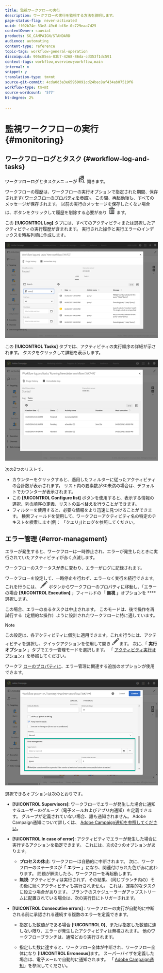 ```yaml
---
title: 監視ワークフローの実行
description: ワークフローの実行を監視する方法を説明します。
page-status-flag: never-activated
uuid: ff02b74e-53e8-49c6-bf8e-0c729eaa7d25
contentOwner: sauviat
products: SG_CAMPAIGN/STANDARD
audience: automating
content-type: reference
topic-tags: workflow-general-operation
discoiquuid: 906c85ea-83b7-4268-86da-cd353f1dc591
context-tags: workflow,overview;workflow,main
internal: n
snippet: y
translation-type: tm+mt
source-git-commit: 4cda0d3a3e65959091cd24bec8af434ab07519f6
workflow-type: tm+mt
source-wordcount: '577'
ht-degree: 2%

---
```



# 監視ワークフローの実行 {#monitoring}

## ワークフローログとタスク {#workflow-log-and-tasks}

ワークフローログとタスクメニューが ![](assets/printpreview_darkgrey-24px.png) 開きます。

ワークフローの履歴は、ワークフローの実行オプションで指定された期間、保存されます( [ワークフローのプロパティを参照](../../automating/using/managing-execution-options.md))。 この間、再起動後も、すべてのメッセージが保存されます。 以前の実行のメッセージを保存したくない場合は、ボタンをクリックして履歴を削除する必要があり ![](assets/delete_darkgrey-24px.png) ます。

この **[!UICONTROL Log]** タブには、すべてのアクティビティまたは選択したアクティビティの実行履歴が含まれます。 実行された操作と実行エラーのインデックスを時系列順に作成します。

![](assets/wkf_execution_4.png)

この **[!UICONTROL Tasks]** タブでは、アクティビティの実行順序の詳細が示されます。 タスクをクリックして詳細を表示します。

![](assets/wkf_execution_5.png)

次の2つのリストで、

* カウンターをクリックすると、適用したフィルターに従ったアクティビティの合計数が表示されます。 リスト内の要素数が30未満の場合は、デフォルトでカウンターが表示されます。
* この **[!UICONTROL Configure list]** ボタンを使用すると、表示する情報の選択、列の順序の定義、リストの並べ替えを行うことができます。
* フィルターを使用すると、必要な情報をより迅速に見つけることができます。 検索フィールドを使用して、ワークフローアクティビティ名の特定のテキストを検索します(例： 「クエリ」)とログを参照してください。

## エラー管理 {#error-management}

エラーが発生すると、ワークフローは一時停止され、エラーが発生したときに実行されていたアクティビティが赤く点滅します。

ワークフローのステータスが赤に変わり、エラーがログに記録されます。

ワークフローを設定して、一時停止を行わず、エラーなく実行を続行できます。 これを行うには、 ![](assets/edit_darkgrey-24px.png) ボタンからワークフローのプロパティに移動し、「エラーの場合 **[!UICONTROL Execution]** 」フィールドの「 **無視** 」オプションを **** 選択します。

この場合、エラーのあるタスクは中止されます。 このモードは、後で操作を再試行する（定期的な操作）ように設計されたワークフローに特に適しています。

>[!NOTE]
>
>この設定は、各アクティビティに個別に適用できます。これを行うには、アクティビティを選択し、クイックアクションを使用して開き ![](assets/edit_darkgrey-24px.png)ます。 次に、「 **実行オプション** 」タブでエラー管理モードを選択します。 「 [アクティビティ実行オプション](../../automating/using/activity-properties.md)」を参照してください。

ワークフ [ローのプロパティに](../../automating/using/managing-execution-options.md)、エラー管理に関連する追加のオプションが使用できます。

![](assets/wkf_execution_error.png)

選択できるオプションは次のとおりです。

* **[!UICONTROL Supervisors]**: ワークフローでエラーが発生した場合に通知するユーザーのグループ（電子メールおよびアプリ内通知）を定義できます。 グループが定義されていない場合、誰も通知されません。 Adobe Campaign通知について詳しくは、 [Adobe Campaign通知を参照してください](../../administration/using/sending-internal-notifications.md)。

* **[!UICONTROL In case of error]**: アクティビティでエラーが発生した場合に実行するアクションを指定できます。 これには、次の2つのオプションがあります。

   * **プロセスの休止**: ワークフローは自動的に中断されます。 次に、ワークフローのステータスが「 **エラー** 」になり、関連付けられた色が赤に変わります。 問題が解決したら、ワークフローを再起動します。
   * **無視**: アクティビティは実行されず、その結果、（同じブランチ内の）その後に続くアクティビティも実行されません。 これは、定期的なタスクに役立つ場合があります。 ブランチのスケジューラーがアップストリームに配置されている場合は、次の実行日にトリガーされます。

* **[!UICONTROL Consecutive errors]** : ワークフローの実行が自動的に中断される前に承認される連続する複数のエラーを定義できます。

   * 指定した数値がである場合 **[!UICONTROL 0]**、または指定した数値に達しない限り、エラーが発生したアクティビティは無視されます。 他のワークフローブランチは、通常どおり実行されます。

   * 指定した数に達すると、ワークフロー全体が中断され、ワークフロー全体になり **[!UICONTROL Erroneous]**&#x200B;ます。 スーパーバイザを定義した場合は、電子メールで自動的に通知されます。 「 [Adobe Campaign通知](../../administration/using/sending-internal-notifications.md)」を参照してください。

